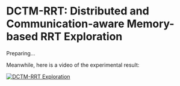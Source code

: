 # DCTM-RRT: Distributed and Communication-aware Memory-based RRT Exploration

Preparing...

Meanwhile, here is a video of the experimental result:

[![DCTM-RRT Exploration](https://img.youtube.com/vi/hW2qSqmuabg/0.jpg)](https://www.youtube.com/watch?v=hW2qSqmuabg "DCTM-RRT Exploration")
